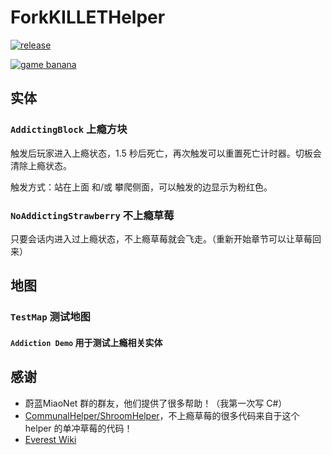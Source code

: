 # ForkKILLETHelper

[![release](https://img.shields.io/github/v/release/ForkKILLET/ForkKILLETHelper)](https://github.com/ForkKILLET/ForkKILLETHelper/releases)

[![game banana](https://gamebanana.com/mods/embeddables/424995?type=large)](https://gamebanana.com/mods/424995)

## 实体

### `AddictingBlock` 上瘾方块

触发后玩家进入上瘾状态，1.5 秒后死亡，再次触发可以重置死亡计时器。切板会清除上瘾状态。

触发方式：站在上面 和/或 攀爬侧面，可以触发的边显示为粉红色。

### `NoAddictingStrawberry` 不上瘾草莓

只要会话内进入过上瘾状态，不上瘾草莓就会飞走。（重新开始章节可以让草莓回来）

## 地图

### `TestMap` 测试地图

#### `Addiction Demo` 用于测试上瘾相关实体

## 感谢

- 蔚蓝MiaoNet 群的群友，他们提供了很多帮助！（我第一次写 C#）
- [CommunalHelper/ShroomHelper](https://github.com/CommunalHelper/ShroomHelper/blob/dev/Code/Entities/OneDashWingedStrawberry.cs)，不上瘾草莓的很多代码来自于这个 helper 的单冲草莓的代码！
- [Everest Wiki](https://github.com/EverestAPI/Resources/wiki)

